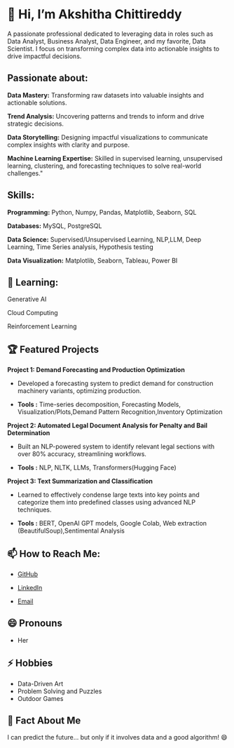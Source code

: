 # 👋 Hi, I’m Akshitha Chittireddy

A passionate professional dedicated to leveraging data in roles such as Data Analyst, Business Analyst, Data Engineer, and my favorite, Data Scientist. I focus on transforming complex data into actionable insights to drive impactful decisions.

## Passionate about:
**Data Mastery:** Transforming raw datasets into valuable insights and actionable solutions.

**Trend Analysis:** Uncovering patterns and trends to inform and drive strategic decisions.

**Data Storytelling:** Designing impactful visualizations to communicate complex insights with clarity and purpose.

**Machine Learning Expertise:** Skilled in supervised learning, unsupervised learning, clustering, and forecasting techniques to solve real-world challenges."

## Skills:
 **Programming:** Python, Numpy, Pandas, Matplotlib, Seaborn, SQL
 
**Databases:** MySQL, PostgreSQL

 **Data Science:** Supervised/Unsupervised Learning, NLP,LLM, Deep Learning, Time Series analysis, Hypothesis testing
 
**Data Visualization:** Matplotlib, Seaborn, Tableau, Power BI

## 🌱 Learning:
Generative AI

Cloud Computing

Reinforcement Learning

## 🏆 Featured Projects

**Project 1:  Demand Forecasting and Production Optimization**

 - Developed a forecasting system to predict demand for construction machinery variants, optimizing
 production. 
 
 - **Tools :** Time-series decomposition, Forecasting Models, Visualization/Plots,Demand Pattern Recognition,Inventory Optimization


**Project 2:  Automated Legal Document Analysis for Penalty and Bail Determination**

 - Built an NLP-powered system to identify relevant legal sections with over 80% accuracy, streamlining
 workflows.

 - **Tools :** NLP, NLTK, LLMs, Transformers(Hugging Face)

 **Project 3: Text Summarization and Classification**
 
- Learned to effectively condense large texts into key points and categorize them into predefined classes using advanced NLP techniques.

 - **Tools :** BERT, OpenAI GPT models, Google Colab, Web extraction (BeautifulSoup),Sentimental Analysis

 
## 📫 How to Reach Me:
- [GitHub](https://github.com/Akshitha-73)

- [LinkedIn](https://www.linkedin.com/in/akshithachittireddy/)

- [Email](mailto:akshithachittireddy1478@gmail.com)

## 😄 Pronouns
  - Her


## ⚡ Hobbies
- Data-Driven Art
- Problem Solving and Puzzles
- Outdoor Games

## 🎉 Fact About Me
I can predict the future... but only if it involves data and a good algorithm! 😄

